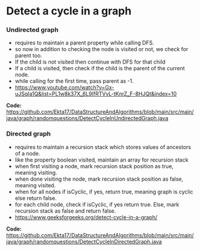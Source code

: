 # Detect a cycle in a graph

### **Undirected graph**

- requires to maintain a parent property while calling DFS. 
- so now in addition to checking the node is visited or not, we check for 
parent too.
- If the child is not visited then continue with DFS for that child 
- If a child is visited, then check if the child is the parent of the current node. 
- while calling for the first time, pass parent as -1. 
- https://www.youtube.com/watch?v=Gx-uJSqIa1Q&list=PL1w8k37X_6L9IfRTVvL-tKnrZ_F-8HJQt&index=10

**Code:** https://github.com/Ekta17/DataStructureAndAlgorithms/blob/main/src/main/java/graph/randomquestions/DetectCycleInUndirectedGraph.java



### **Directed graph**

- requires to maintain a recursion stack which stores values of ancestors of a node.
- like the property boolean visited, maintain an array for recursion stack 
- when first visiting a node, mark recursion stack position as true, meaning visiting. 
- when done visiting the node, mark recursion stack position as false, meaning visited. 
- when for all nodes if isCyclic, if yes, return true, meaning graph is cyclic
else return false.
- for each child node, check if isCyclic, if yes return true. Else, mark recursion stack 
as false and return false.
- https://www.geeksforgeeks.org/detect-cycle-in-a-graph/

**Code:** https://github.com/Ekta17/DataStructureAndAlgorithms/blob/main/src/main/java/graph/randomquestions/DetectCycleInDirectedGraph.java

